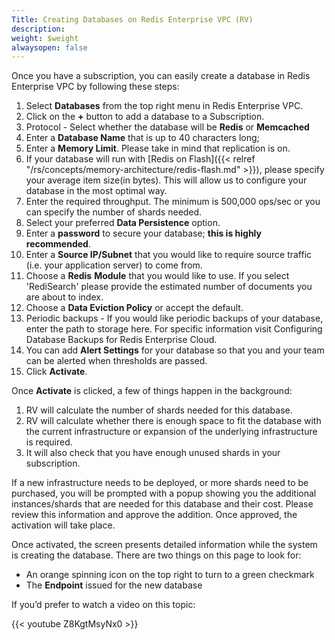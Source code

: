 ```yaml
---
Title: Creating Databases on Redis Enterprise VPC (RV)
description: 
weight: $weight
alwaysopen: false
---
```

Once you have a subscription, you can easily create a database in Redis
Enterprise VPC by following these steps:

1. Select **Databases** from the top right menu in Redis Enterprise
    VPC.
1. Click on the **+** button to add a database to a Subscription.
1. Protocol - Select whether the database will be **Redis** or
    **Memcached**
1. Enter a **Database Name** that is up to 40 characters long;
1. Enter a **Memory Limit**. Please take in mind that replication is
    on.
1. If your database will run with [Redis on
    Flash]({{< relref "/rs/concepts/memory-architecture/redis-flash.md" >}}),
    please specify your average item size(in bytes). This will allow us
    to configure your database in the most optimal way.
1. Enter the required throughput. The minimum is 500,000 ops/sec or you
    can specify the number of shards needed.
1. Select your preferred **Data Persistence** option.
1. Enter a **password** to secure your database; **this is highly
    recommended**.
1. Enter a **Source IP/Subnet** that you would like to require source
    traffic (i.e. your application server) to come from.
1. Choose a **Redis** **Module** that you would like to use. If you
    select 'RediSearch' please provide the estimated number of documents
    you are about to index.
1. Choose a **Data Eviction Policy** or accept the default.
1. Periodic backups - If you would like periodic backups of your
    database, enter the path to storage here. For specific information
    visit Configuring Database Backups for Redis Enterprise Cloud.
1. You can add **Alert Settings** for your database so that you and
    your team can be alerted when thresholds are passed.
1. Click **Activate**.

Once **Activate** is clicked, a few of things happen in the
background:

1. RV will calculate the number of shards needed for this database.
1. RV will calculate whether there is enough space to fit the database
    with the current infrastructure or expansion of the underlying
    infrastructure is required.
1. It will also check that you have enough unused shards in your
    subscription.

If a new infrastructure needs to be deployed, or more shards need to be
purchased, you will be prompted with a popup showing you the additional
instances/shards that are needed for this database and their cost.
Please review this information and approve the addition. Once approved,
the activation will take place.

Once activated, the screen presents detailed information while the
system is creating the database. There are two things on this page to
look for:

- An orange spinning icon on the top right to turn to a green
    checkmark
- The **Endpoint** issued for the new database

If you’d prefer to watch a video on this topic:

{{< youtube Z8KgtMsyNx0 >}}